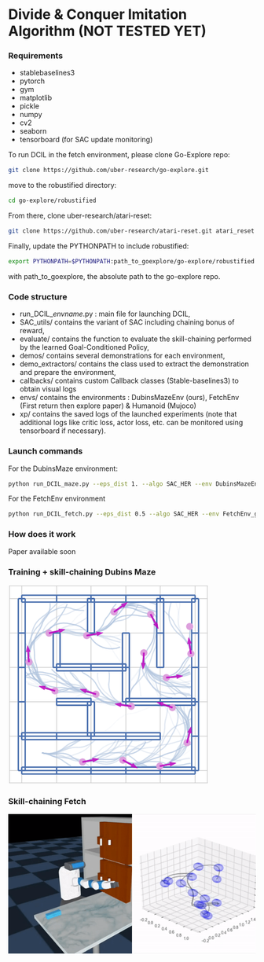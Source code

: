 # Divide & Conquer Imitation Algorithm (NOT TESTED YET)


### Requirements

- stablebaselines3
- pytorch
- gym 
- matplotlib
- pickle
- numpy
- cv2
- seaborn
- tensorboard (for SAC update monitoring)


To run DCIL in the fetch environment, please clone Go-Explore repo:

```sh
git clone https://github.com/uber-research/go-explore.git
```

move to the robustified directory: 

```sh
cd go-explore/robustified
```

From there, clone uber-research/atari-reset: 

```sh
git clone https://github.com/uber-research/atari-reset.git atari_reset
```

Finally, update the PYTHONPATH to include robustified: 

```sh
export PYTHONPATH=$PYTHONPATH:path_to_goexplore/go-explore/robustified
```

with path_to_goexplore, the absolute path to the go-explore repo. 


### Code structure

- run_DCIL_*envname*.py : main file for launching DCIL,
- SAC_utils/ contains the variant of SAC including chaining bonus of reward,
- evaluate/ contains the function to evaluate the skill-chaining performed by the learned Goal-Conditioned Policy,
- demos/ contains several demonstrations for each environment,
- demo_extractors/ contains the class used to extract the demonstration and prepare the environment,
- callbacks/ contains custom Callback classes (Stable-baselines3) to obtain visual logs 
- envs/ contains the environments : DubinsMazeEnv (ours), FetchEnv (First return then explore paper) & Humanoid (Mujoco)
- xp/ contains the saved logs of the launched experiments (note that additional logs like critic loss, actor loss, etc. can be monitored using tensorboard if necessary). 

### Launch commands


For the DubinsMaze environment: 
```sh
python run_DCIL_maze.py --eps_dist 1. --algo SAC_HER --env DubinsMazeEnv --size 5 --demo_path ./demos/dubinsmazeenv/demo_set_5/ --bonus_bool 1 --overshoot_bool 1 -x 1
```

For the FetchEnv environment
```sh
python run_DCIL_fetch.py --eps_dist 0.5 --algo SAC_HER --env FetchEnv_grasping -l 0.001 --demo_path ./demos/fetchenv/demo_set/ --bonus_bool 1 --overshoot_bool 1 -x 1 
```

### How does it work
Paper available soon

### Training + skill-chaining Dubins Maze

![](https://github.com/AlexandreChenu/DCIL/blob/main/media/DCIL_dubins1.gif)

### Skill-chaining Fetch 

![](https://github.com/AlexandreChenu/DCIL/blob/main/media/DCIL_fetch.gif)
